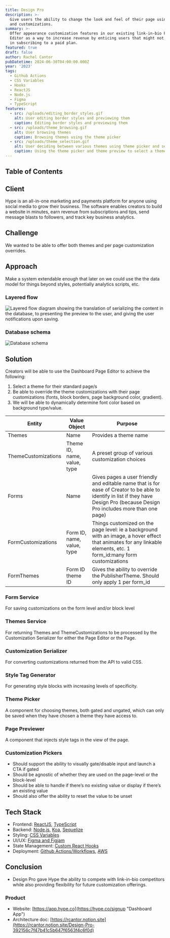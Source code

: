```yaml
---
title: Design Pro
description: >-
  Give users the ability to change the look and feel of their page using themes
  and customizations.
summary: >-
  Offer appearance customization features in our existing link-in-bio Page
  Editor as a way to increase revenue by enticing users that might not see value
  in subscribing to a paid plan.
featured: true
draft: false
author: Rachel Cantor
pubDatetime: 2024-06-30T04:00:00.000Z
year: '2023'
tags:
  - Github Actions
  - CSS Variables
  - Hooks
  - ReactJS
  - Node.js
  - Figma
  - TypeScript
features:
  - src: /uploads/editing_border_styles.gif
    alt: User editing border styles and previewing them
    caption: Editing border styles and previewing them
  - src: /uploads/theme_browsing.gif
    alt: User browsing themes
    caption: Browsing themes using the theme picker
  - src: /uploads/theme_selection.gif
    alt: User deciding between various themes using theme picker and selecting one
    caption: Using the theme picker and theme preview to select a theme
---
```


## Table of Contents

## Client

Hype is an all-in-one marketing and payments platform for anyone using social media to grow their business. The software enables creators to build a website in minutes, earn revenue from subscriptions and tips, send message blasts to followers, and track key business analytics.

## Challenge

We wanted to be able to offer both themes and per page customization overrides.

## Approach

Make a system extendable enough that later on we could use the the data model for things beyond styles, potentially analytics scripts, etc.

### Layered flow

![Layered flow diagram showing the translation of serializing the content in the database, to presenting the preview to the user, and giving the user notifications upon saving.](/uploads/page_customization_layered_flow.png)

### Database schema

![Database schema](/uploads/database_schema.png)

## Solution

Creators will be able to use the Dashboard Page Editor to achieve the following:

1. Select a theme for their standard page/s
2. Be able to override the theme customizations with their page customizations (fonts, block borders, page background color, gradient).
3. We will be able to dynamically determine font color based on background type/value.

| Entity              | Value Object                | Purpose                                                                                                                                                                           |
| ------------------- | --------------------------- | --------------------------------------------------------------------------------------------------------------------------------------------------------------------------------- |
| Themes              | Name                        | Provides a theme name                                                                                                                                                             |
| ThemeCustomizations | Theme ID, name, value, type | A preset group of various customization choices                                                                                                                                   |
| Forms               | Name                        | Gives pages a user friendly and editable name that is for ease of Creator to be able to identify in list if they have Design Pro (because Design Pro includes more than one page) |
| FormCustomizations  | Form ID, name, value, type  | Things customized on the page level: ie a background with an image, a hover effect that animates for any linkable elements, etc. 1 form\_id:many form customizations              |
| FormThemes          | Form ID theme ID            | Gives the ability to override the PublisherTheme. Should only apply 1 per form\_id                                                                                                |

### Form Service

For saving customizations on the form level and/or block level

### Themes Service

For returning Themes and ThemeCustomizations to be processed by the Customization Serializer for either the Page Editor or the Page.

### Customization Serializer

For converting customizations returned from the API to valid CSS.

### Style Tag Generator

For generating style blocks with increasing levels of specificity.

### Theme Picker

A component for choosing themes, both gated and ungated, which can only be saved when they have chosen a theme they have access to.

### Page Previewer

A component that injects style tags in the view of the page.

### Customization Pickers

* Should support the ability to visually gate/disable input and launch a CTA if gated
* Should be agnostic of whether they are used on the page-level or the block-level
* Should be able to handle if there’s no existing value or display if there’s an existing value
* Should also offer the ability to reset the value to be unset

## Tech Stack

* Frontend: [ReactJS](https://reactjs.org/ "React"), [TypeScript](https://www.typescriptlang.org/ "TypeScript")
* Backend: [Node.js](https://nodejs.org "Node.js"), [Koa](https://koajs.com "Koa"), [Sequelize](https://sequelize.org "Sequelize")
* Styling: [CSS Variables](https://developer.mozilla.org/en-US/docs/Web/CSS/Using_CSS_custom_properties "CSS variables")
* UI/UX: [Figma and Figjam](https://figma.com/ "Figma")
* State Management: [Custom React Hooks](https://react.dev/learn/reusing-logic-with-custom-hooks "Custom React Hooks")
* Deployment: [Github Actions/Workflows](https://docs.github.com/en/actions "Github Actions"), [AWS](https://aws.amazon.com "AWS")

## Conclusion

* Design Pro gave Hype the ability to compete with link-in-bio competitors while also providing flexibility for future customization offerings.

### Product

* Website: [https://app.hype.co](https://hype.co/signup "Dashboard App")
* Architecture doc: [https://rcantor.notion.site](https://rcantor.notion.site/Design-Pro-392156c7f47b41c5b647f6563f4c6f0d)
